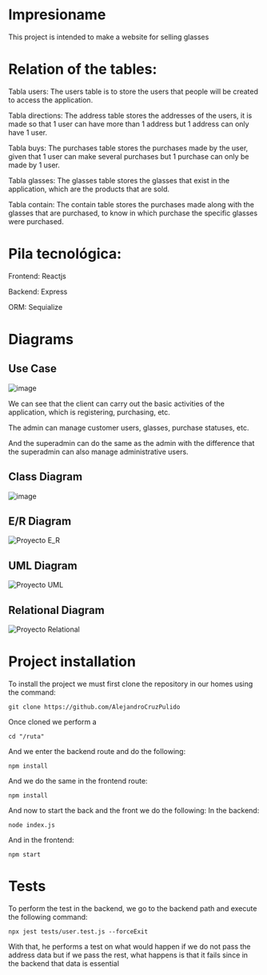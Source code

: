 # Impresioname
This project is intended to make a website for selling glasses

# Relation of the tables:
Tabla users:
The users table is to store the users that people will be created to access the application.

Tabla directions:
The address table stores the addresses of the users, it is made so that 1 user can have more than 1 address but 1 address can only have 1 user.

Tabla buys:
The purchases table stores the purchases made by the user, given that 1 user can make several purchases but 1 purchase can only be made by 1 user.

Tabla glasses:
The glasses table stores the glasses that exist in the application, which are the products that are sold.

Tabla contain:
The contain table stores the purchases made along with the glasses that are purchased, to know in which purchase the specific glasses were purchased.

# Pila tecnológica:
Frontend: Reactjs

Backend: Express

ORM: Sequialize

# Diagrams

## Use Case
![image](https://github.com/AlejandroCruzPulido/Project/assets/118463976/c4e97046-c900-4f7c-95a1-67edceba59bc)

We can see that the client can carry out the basic activities of the application, which is registering, purchasing, etc.

The admin can manage customer users, glasses, purchase statuses, etc.

And the superadmin can do the same as the admin with the difference that the superadmin can also manage administrative users.

## Class Diagram
![image](https://github.com/AlejandroCruzPulido/Project/assets/118463976/2e9b5875-eaf5-4060-a098-11cb97888c84)

## E/R Diagram
![Proyecto E_R](https://github.com/AlejandroCruzPulido/Project/assets/118463976/6e124c2d-f053-48e7-afca-e31b2be984c1)

## UML Diagram
![Proyecto UML](https://github.com/AlejandroCruzPulido/Project/assets/118463976/8e0e91da-5552-4b43-918a-d8072f014fbe)

## Relational Diagram
![Proyecto Relational](https://github.com/AlejandroCruzPulido/Project/assets/118463976/1b42aaad-cef6-4d70-aef4-7fc45b09f40d)


# Project installation
To install the project we must first clone the repository in our homes using the command:
```
git clone https://github.com/AlejandroCruzPulido
```

Once cloned we perform a
```
cd "/ruta"
```
And we enter the backend route and do the following:
```
npm install
```

And we do the same in the frontend route:
```
npm install
```


And now to start the back and the front we do the following:
In the backend:
```
node index.js
```
And in the frontend:
```
npm start
```

# Tests
To perform the test in the backend, we go to the backend path and execute the following command:
```
npx jest tests/user.test.js --forceExit
```
With that, he performs a test on what would happen if we do not pass the address data but if we pass the rest, what happens is that it fails since in the backend that data is essential
